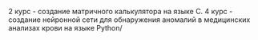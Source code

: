 2 курс - создание матричного калькулятора на языке С.
4 курс - создание нейронной сети для обнаружения аномалий в медицинских анализах крови на языке Python/
